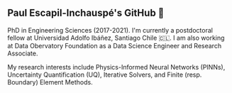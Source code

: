 ## Paul Escapil-Inchauspé's GitHub 👋

PhD in Engineering Sciences (2017-2021). I'm currently a postdoctoral fellow at Universidad Adolfo Ibáñez, Santiago Chile 🇨🇱. I am also working at Data Obervatory Foundation as a Data Science Engineer and Research Associate. 

My research interests include Physics-Informed Neural Networks (PINNs), Uncertainty Quantification (UQ), Iterative Solvers, and Finite (resp. Boundary) Element Methods. 

<!--
**pescap/pescap** is a ✨ _special_ ✨ repository because its `README.md` (this file) appears on your GitHub profile.

Here are some ideas to get you started:

- 🔭 I’m currently working on ...
- 🌱 I’m currently learning ...
- 👯 I’m looking to collaborate on ...
- 🤔 I’m looking for help with ...
- 💬 Ask me about ...
- 📫 How to reach me: ...
- 😄 Pronouns: ...
- ⚡ Fun fact: ...
-->
